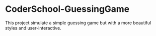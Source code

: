 # CoderSchool-GuessingGame
This project simulate a simple guessing game but with a more beautiful styles and user-interactive.